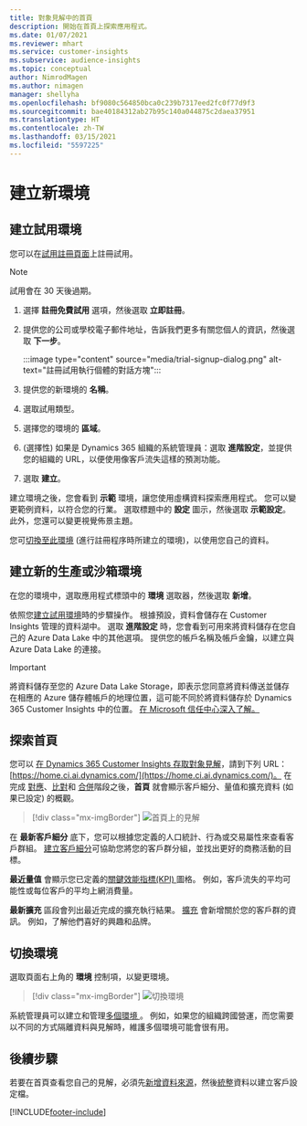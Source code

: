 ```yaml
---
title: 對象見解中的首頁
description: 開始在首頁上探索應用程式。
ms.date: 01/07/2021
ms.reviewer: mhart
ms.service: customer-insights
ms.subservice: audience-insights
ms.topic: conceptual
author: NimrodMagen
ms.author: nimagen
manager: shellyha
ms.openlocfilehash: bf9080c564850bca0c239b7317eed2fc0f77d9f3
ms.sourcegitcommit: bae40184312ab27b95c140a044875c2daea37951
ms.translationtype: HT
ms.contentlocale: zh-TW
ms.lasthandoff: 03/15/2021
ms.locfileid: "5597225"
---
```

# <a name="create-a-new-environment"></a>建立新環境

## <a name="create-a-trial-environment"></a>建立試用環境

您可以在[試用註冊頁面](https://dynamics.microsoft.com/get-started/free-trial/?appname=customerinsights)上註冊試用。 

> [!NOTE]
> 試用會在 30 天後過期。

1. 選擇 **註冊免費試用** 選項，然後選取 **立即註冊**。

1. 提供您的公司或學校電子郵件地址，告訴我們更多有關您個人的資訊，然後選取 **下一步**。

   :::image type="content" source="media/trial-signup-dialog.png" alt-text="註冊試用執行個體的對話方塊":::

1. 提供您的新環境的 **名稱**。 

1. 選取試用類型。

1. 選擇您的環境的 **區域**。

1. (選擇性) 如果是 Dynamics 365 組織的系統管理員：選取 **進階設定**，並提供您的組織的 URL，以便使用像客戶流失這樣的預測功能。

1. 選取 **建立**。 

建立環境之後，您會看到 **示範** 環境，讓您使用虛構資料探索應用程式。 您可以變更範例資料，以符合您的行業。 選取標題中的 **設定** 圖示，然後選取 **示範設定**。 此外，您還可以變更視覺佈景主題。 

您可[切換至此環境](#switch-environments) (進行註冊程序時所建立的環境)，以使用您自己的資料。

## <a name="create-a-new-production-or-sandbox-environment"></a>建立新的生產或沙箱環境

在您的環境中，選取應用程式標頭中的 **環境** 選取器，然後選取 **新增**。

依照您[建立試用環境](#create-a-trial-environment)時的步驟操作。 根據預設，資料會儲存在 Customer Insights 管理的資料湖中。 選取 **進階設定** 時，您會看到可用來將資料儲存在您自己的 Azure Data Lake 中的其他選項。 提供您的帳戶名稱及帳戶金鑰，以建立與 Azure Data Lake 的連接。 

> [!IMPORTANT]
> 將資料儲存至您的 Azure Data Lake Storage，即表示您同意將資料傳送並儲存在相應的 Azure 儲存體帳戶的地理位置，這可能不同於將資料儲存於 Dynamics 365 Customer Insights 中的位置。 [在 Microsoft 信任中心深入了解。](https://www.microsoft.com/trust-center)

## <a name="explore-the-home-page"></a>探索首頁

您可以 [在 Dynamics 365 Customer Insights 存取對象見解](https://home.ci.ai.dynamics.com/)，請到下列 URL：[https://home.ci.ai.dynamics.com/](https://home.ci.ai.dynamics.com/)。
在完成 [對應](map-entities.md)、[比對](match-entities.md)和 [合併](merge-entities.md)階段之後，**首頁** 就會顯示客戶細分、量值和擴充資料 (如果已設定) 的概觀。

> [!div class="mx-imgBorder"] 
> ![首頁上的見解](media/home-page-insights.png "首頁上的見解")

在 **最新客戶細分** 底下，您可以根據您定義的人口統計、行為或交易屬性來查看客戶群組。 [建立客戶細分](segments.md)可協助您將您的客戶群分組，並找出更好的商務活動的目標。

**最近量值** 會顯示您已定義的[關鍵效能指標(KPI) ](measures.md)圖格。 例如，客戶流失的平均可能性或每位客戶的平均上網消費量。

**最新擴充** 區段會列出最近完成的擴充執行結果。 [擴充](enrichment-hub.md) 會新增關於您的客戶群的資訊。 例如，了解他們喜好的興趣和品牌。

## <a name="switch-environments"></a>切換環境

選取頁面右上角的 **環境** 控制項，以變更環境。

> [!div class="mx-imgBorder"] 
> ![切換環境](media/home-page-environment-switcher.png "切換環境")

系統管理員可以建立和管理[多個環境 ](manage-environments.md)。 例如，如果您的組織跨國營運，而您需要以不同的方式隔離資料與見解時，維護多個環境可能會很有用。

## <a name="next-step"></a>後續步驟

若要在首頁查看您自己的見解，必須先[新增資料來源](data-sources.md)，然後[統整](data-unification.md)資料以建立客戶設定檔。


[!INCLUDE[footer-include](../includes/footer-banner.md)]